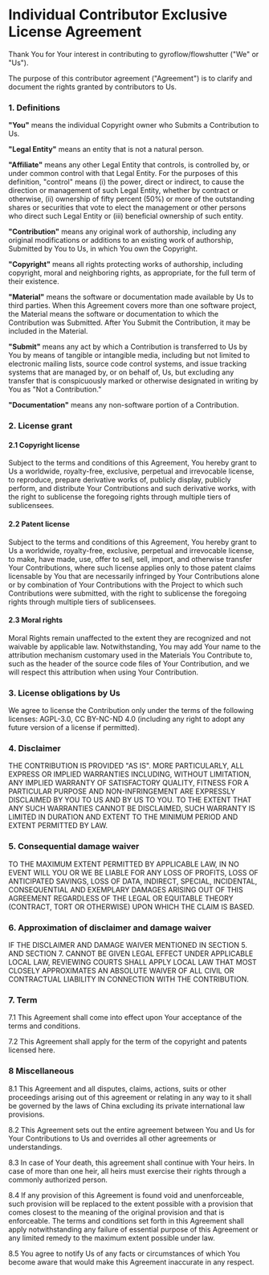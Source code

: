 # Individual Contributor Exclusive License Agreement

Thank You for Your interest in contributing to gyroflow/flowshutter ("We" or "Us").

The purpose of this contributor agreement ("Agreement") is to clarify and document the rights granted by contributors to Us.

### 1\. Definitions

**"You"** means the individual Copyright owner who Submits a Contribution to Us.

**"Legal Entity"** means an entity that is not a natural person.

**"Affiliate"** means any other Legal Entity that controls, is controlled by, or under common control with that Legal Entity. For the purposes of this definition, "control" means (i) the power, direct or indirect, to cause the direction or management of such Legal Entity, whether by contract or otherwise, (ii) ownership of fifty percent (50%) or more of the outstanding shares or securities that vote to elect the management or other persons who direct such Legal Entity or (iii) beneficial ownership of such entity.

**"Contribution"** means any original work of authorship, including any original modifications or additions to an existing work of authorship, Submitted by You to Us, in which You own the Copyright.

**"Copyright"** means all rights protecting works of authorship, including copyright, moral and neighboring rights, as appropriate, for the full term of their existence.

**"Material"** means the software or documentation made available by Us to third parties. When this Agreement covers more than one software project, the Material means the software or documentation to which the Contribution was Submitted. After You Submit the Contribution, it may be included in the Material.

**"Submit"** means any act by which a Contribution is transferred to Us by You by means of tangible or intangible media, including but not limited to electronic mailing lists, source code control systems, and issue tracking systems that are managed by, or on behalf of, Us, but excluding any transfer that is conspicuously marked or otherwise designated in writing by You as "Not a Contribution."

**"Documentation"** means any non-software portion of a Contribution.

### 2\. License grant

#### 2.1 Copyright license

Subject to the terms and conditions of this Agreement, You hereby grant to Us a worldwide, royalty-free, exclusive, perpetual and irrevocable license, to reproduce, prepare derivative works of, publicly display, publicly perform, and distribute Your Contributions and such derivative works, with the right to sublicense the foregoing rights through multiple tiers of sublicensees.

#### 2.2 Patent license

Subject to the terms and conditions of this Agreement, You hereby grant to Us a worldwide, royalty-free, exclusive, perpetual and irrevocable license, to make, have made, use, offer to sell, sell, import, and otherwise transfer Your Contributions, where such license applies only to those patent claims licensable by You that are necessarily infringed by Your Contributions alone or by combination of Your Contributions with the Project to which such Contributions were submitted, with the right to sublicense the foregoing rights through multiple tiers of sublicensees.

#### 2.3 Moral rights

Moral Rights remain unaffected to the extent they are recognized and not waivable by applicable law. Notwithstanding, You may add Your name to the attribution mechanism customary used in the Materials You Contribute to, such as the header of the source code files of Your Contribution, and we will respect this attribution when using Your Contribution.

### 3\. License obligations by Us

We agree to license the Contribution only under the terms of the following licenses: AGPL-3.0, CC BY-NC-ND 4.0 (including any right to adopt any future version of a license if permitted).

### 4. Disclaimer

THE CONTRIBUTION IS PROVIDED "AS IS". MORE PARTICULARLY, ALL EXPRESS OR IMPLIED WARRANTIES INCLUDING, WITHOUT LIMITATION, ANY IMPLIED WARRANTY OF SATISFACTORY QUALITY, FITNESS FOR A PARTICULAR PURPOSE AND NON-INFRINGEMENT ARE EXPRESSLY DISCLAIMED BY YOU TO US AND BY US TO YOU. TO THE EXTENT THAT ANY SUCH WARRANTIES CANNOT BE DISCLAIMED, SUCH WARRANTY IS LIMITED IN DURATION AND EXTENT TO THE MINIMUM PERIOD AND EXTENT PERMITTED BY LAW.

### 5. Consequential damage waiver

TO THE MAXIMUM EXTENT PERMITTED BY APPLICABLE LAW, IN NO EVENT WILL YOU OR WE BE LIABLE FOR ANY LOSS OF PROFITS, LOSS OF ANTICIPATED SAVINGS, LOSS OF DATA, INDIRECT, SPECIAL, INCIDENTAL, CONSEQUENTIAL AND EXEMPLARY DAMAGES ARISING OUT OF THIS AGREEMENT REGARDLESS OF THE LEGAL OR EQUITABLE THEORY (CONTRACT, TORT OR OTHERWISE) UPON WHICH THE CLAIM IS BASED.

### 6. Approximation of disclaimer and damage waiver

IF THE DISCLAIMER AND DAMAGE WAIVER MENTIONED IN SECTION 5. AND SECTION 7. CANNOT BE GIVEN LEGAL EFFECT UNDER APPLICABLE LOCAL LAW, REVIEWING COURTS SHALL APPLY LOCAL LAW THAT MOST CLOSELY APPROXIMATES AN ABSOLUTE WAIVER OF ALL CIVIL OR CONTRACTUAL LIABILITY IN CONNECTION WITH THE CONTRIBUTION.

### 7. Term

7.1 This Agreement shall come into effect upon Your acceptance of the terms and conditions.

7.2 This Agreement shall apply for the term of the copyright and patents licensed here.

### 8 Miscellaneous

8.1 This Agreement and all disputes, claims, actions, suits or other proceedings arising out of this agreement or relating in any way to it shall be governed by the laws of China excluding its private international law provisions.

8.2 This Agreement sets out the entire agreement between You and Us for Your Contributions to Us and overrides all other agreements or understandings.

8.3 In case of Your death, this agreement shall continue with Your heirs. In case of more than one heir, all heirs must exercise their rights through a commonly authorized person.

8.4 If any provision of this Agreement is found void and unenforceable, such provision will be replaced to the extent possible with a provision that comes closest to the meaning of the original provision and that is enforceable. The terms and conditions set forth in this Agreement shall apply notwithstanding any failure of essential purpose of this Agreement or any limited remedy to the maximum extent possible under law.

8.5 You agree to notify Us of any facts or circumstances of which You become aware that would make this Agreement inaccurate in any respect.

